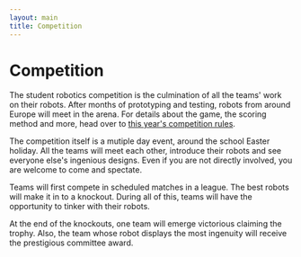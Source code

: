 ```yaml
---
layout: main
title: Competition
---
```

Competition
===========

The student robotics competition is the culmination of all the teams' work on
their robots.  After months of prototyping and testing, robots from around
Europe will meet in the arena. For details about the game, the scoring method
and more, head over to [this year's competition rules](/docs/rules).

The competition itself is a mutiple day event, around the school Easter
holiday. All the teams will meet each other, introduce their robots and see
everyone else's ingenious designs. Even if you are not directly involved, you
are welcome to come and spectate.

Teams will first compete in scheduled matches in a league. The best robots will
make it in to a knockout. During all of this, teams will have the opportunity to
tinker with their robots.

At the end of the knockouts, one team will emerge victorious claiming the
trophy. Also, the team whose robot displays the most ingenuity will receive the
prestigious committee award.
